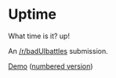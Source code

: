 # Uptime

What time is it? up!

An [/r/badUIbattles](https://www.reddit.com/r/badUIbattles/comments/pon2t6/a_convenient_analog_clock/) submission.

[Demo](https://izeau.github.io/uptime/) ([numbered version](https://izeau.github.io/uptime/?numbered))
